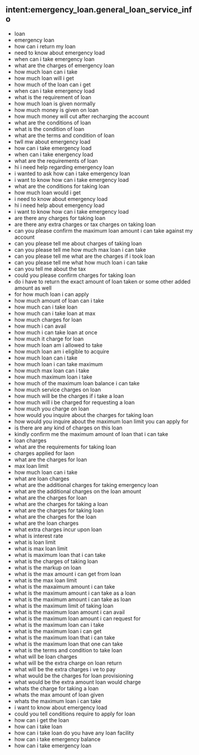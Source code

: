 ## intent:emergency_loan.general_loan_service_info

- loan
- emergency loan
- how can i return my loan
- need to know about emergency load
- when can i take emergency loan
- what are the charges of emergency loan
- how much loan can i take
- how much loan will i get
- how much of the loan can i get
- when can i take emergency load
- what is the requirement of loan
- how much loan is given normally 
- how much money is given on loan
- how much money will cut after recharging the account
- what are the conditions of loan
- what is the condition of loan
- what are the terms and condition of loan
- twll mw about emergency load
- how can i take emergency load
- when can i take energency load
- what are the requirements of loan
- hi i need help regarding emergency loan
- i wanted to ask how can i take emergency loan
- i want to know how can i take emergency load
- what are the conditions for taking loan
- how much loan would i get
- i need to know about emergency load
- hi i need help about emergency load
- i want to know how can i take emergency load
- are there any charges for taking loan
- are there any extra charges or tax charges on taking loan
- can you please confirm the maximum loan amount i can take against my account
- can you please tell me about charges of taking loan
- can you please tell me how much max loan i can take
- can you please tell me what are the charges if i took loan
- can you please tell me what how much loan i can take
- can you tell me about the tax
- could you please confirm charges for taking loan
- do i have to return the exact amount of loan taken or some other added amount as well
- for how much loan i can apply
- how much amount of loan can i take
- how much can i take loan
- how much can i take loan at max
- how much charges for loan
- how much i can avail
- how much i can take loan at once
- how much it charge for loan
- how much loan am i allowed to take
- how much loan am i eligible to acquire
- how much loan can i take
- how much loan i can take maximum
- how much max loan can i take
- how much maximum loan i take
- how much of the maximum loan balance i can take
- how much service charges on loan
- how much will be the charges if i take a loan
- how much will i be charged for requesting a loan
- how much you charge on loan
- how would you inquire about the charges for taking loan
- how would you inquire about the maximum loan limit you can apply for
- is there are any kind of charges on this loan
- kindly confirm me the maximum amount of loan that i can take
- loan charges
- what are the requirements for taking loan
- charges applied for laon
- what are the charges for loan
- max loan limit
- how much loan can i take
- what are loan charges
- what are the additional charges for taking emergency loan
- what are the additional charges on the loan amount
- what are the charges for loan
- what are the charges for taking a loan
- what are the charges for taking loan
- what are the charges for the loan
- what are the loan charges
- what extra charges incur upon loan
- what is interest rate
- what is loan limit
- what is max loan limit
- what is maximum loan that i can take
- what is the charges of taking loan
- what is the markup on loan
- what is the max amount i can get from loan
- what is the max loan limit
- what is the maxaimum amount i can take
- what is the maximum amount i can take as a loan
- what is the maximum amount i can take as loan
- what is the maximum limit of taking loan
- what is the maximum loan amount i can avail
- what is the maximum loan amount i can request for
- what is the maximum loan can i take
- what is the maximum loan i can get
- what is the maximum loan that i can take
- what is the maximum loan that one can take
- what is the terms and condition to take loan
- what will be loan charges
- what will be the extra charge   on loan return
- what will be the extra charges i ve to pay
- what would be the charges for loan provisioning
- what would be the extra amount loan would charge
- whats the charge for taking a loan
- whats the max amount of loan given
- whats the maximum loan i can take
- i want to know about emergency load
- could you tell conditions require to apply for loan
- how can i get the loan
- how can i take loan
- how can i take loan  do you have any loan facility
- how can i take emergency balance
- how can i take emergency loan